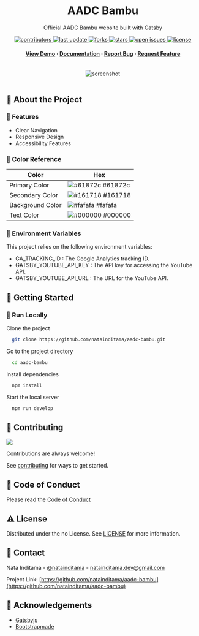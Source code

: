 <!--
Hey, thanks for using the awesome-readme-template template.  
If you have any enhancements, then fork this project and create a pull request 
or just open an issue with the label "enhancement".

Don't forget to give this project a star for additional support ;)
Maybe you can mention me or this repo in the acknowledgements too
-->

<!--
This README is a slimmed down version of the original one.
Removed sections:
- Screenshots
- Running Test
- Deployment
- FAQ
- Acknowledgements
-->

<div align="center">
  <h1>AADC Bambu</h1>
  <p>
    Official AADC Bambu website built with Gatsby  
  </p>

<!-- Badges -->
<p>
  <a href="https://github.com/natainditama/aadc-bambu/graphs/contributors">
    <img src="https://img.shields.io/github/contributors/natainditama/aadc-bambu" alt="contributors" />
  </a>
  <a href="">
    <img src="https://img.shields.io/github/last-commit/natainditama/aadc-bambu" alt="last update" />
  </a>
  <a href="https://github.com/natainditama/aadc-bambu/network/members">
    <img src="https://img.shields.io/github/forks/natainditama/aadc-bambu" alt="forks" />
  </a>
  <a href="https://github.com/natainditama/aadc-bambuaadc-bambu/stargazers">
    <img src="https://img.shields.io/github/stars/natainditama/aadc-bambu" alt="stars" />
  </a>
  <a href="https://github.com/natainditama/aadc-bambu/issues/">
    <img src="https://img.shields.io/github/issues/natainditama/aadc-bambu" alt="open issues" />
  </a>
  <a href="https://github.com/natainditama/aadc-bambu/blob/master/LICENSE">
    <img src="https://img.shields.io/github/license/natainditama/aadc-bambu.svg" alt="license" />
  </a>
</p>
   
<h4>
    <a href="https://github.com/natainditama/aadc-bambu/">View Demo</a>
  <span> · </span>
    <a href="https://github.com/natainditama/aadc-bambu">Documentation</a>
  <span> · </span>
    <a href="https://github.com/natainditama/aadc-bambu/issues/">Report Bug</a>
  <span> · </span>
    <a href="https://github.com/natainditama/aadc-bambu/issues/">Request Feature</a>
  </h4>
</div>

<br />

<div align="center"> 
  <img src="https://github.com/natainditama/aadc-bambu/assets/81244669/c9f69bfe-02ce-4c2a-a606-39fe8793cc2c" alt="screenshot" />
</div>

<br />

<!-- About the Project -->
## 🌟 About the Project

<!-- Features -->
### 🎯 Features

- Clear Navigation
- Responsive Design
- Accessibility Features

<!-- Color Reference -->
### 🎨 Color Reference

| Color             | Hex                                                                |
| ----------------- | ------------------------------------------------------------------ |
| Primary Color | ![#61872c](https://via.placeholder.com/10/61872c?text=+) #61872c |
| Secondary Color | ![#161718](https://via.placeholder.com/10/161718?text=+) #161718 |
| Background Color | ![#fafafa](https://via.placeholder.com/10/fafafa?text=+) #fafafa |
| Text Color | ![#000000](https://via.placeholder.com/10/000000?text=+) #000000 |

<!-- Environment Variables -->
### 🔑 Environment Variables

This project relies on the following environment variables:

- GA_TRACKING_ID : The Google Analytics tracking ID.
- GATSBY_YOUTUBE_API_KEY : The API key for accessing the YouTube API.
- GATSBY_YOUTUBE_API_URL : The URL for the YouTube API.

<!-- Getting Started -->
## 🧰 Getting Started

<!-- Run Locally -->
### 🏃 Run Locally

Clone the project

```bash
  git clone https://github.com/natainditama/aadc-bambu.git
```

Go to the project directory

```bash
  cd aadc-bambu
```

Install dependencies

```bash
  npm install
```

Start the local server

```bash
  npm run develop
```

<!-- Contributing -->
## 👋 Contributing

<a href="https://github.com/natainditama/aadc-bambu/graphs/contributors">
  <img src="https://contrib.rocks/image?repo=natainditama/aadc-bambu" />
</a><br />

Contributions are always welcome!

See [contributing](https://github.com/natainditama/aadc-bambu/blob/main/CONTRIBUTING.md) for ways to get started.

<!-- Code of Conduct -->
## 📜 Code of Conduct
Please read the [Code of Conduct](https://github.com/natainditama/aadc-bambu/blob/main/CODE_OF_CONDUCT.md)

<!-- License -->
## ⚠️ License

Distributed under the no License. See [LICENSE](https://github.com/natainditama/aadc-bambu/blob/main/LICENSE) for more information.

<!-- Contact -->
## 🤝 Contact

Nata Inditama - [@natainditama](https://t.me/natainditama) - natainditama.dev@gmail.com

Project Link: [https://github.com/natainditama/aadc-bambu](https://github.com/natainditama/aadc-bambu)

<!-- Acknowledgements -->
## 💎 Acknowledgements

- [Gatsbyjs](https://www.gatsbyjs.com/)
- [Bootstrapmade](https://bootstrapmade.com/)